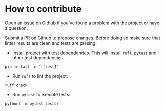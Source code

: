 # How to contribute

Open an issue on Github if you've found a problem with the project or have a question.

Submit a PR on Github to propose changes. Before doing so make sure that linter
results are clean and tests are passing:

* Install project with test dependencies. This will install `ruff`, `pytest`
  and other test dependencies

```
pip install -e ".[test]"
```

* Run `ruff` to lint the project:

```
ruff check
```

* Run `pytest` to execute tests:

```
python3 -m pytest tests/
```
